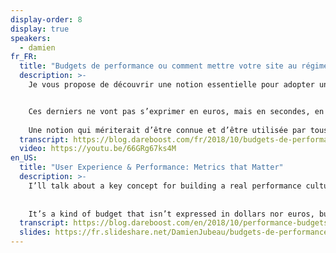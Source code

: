 ```yaml
---
display-order: 8
display: true
speakers:
  - damien
fr_FR:
  title: "Budgets de performance ou comment mettre votre site au régime"
  description: >-
    Je vous propose de découvrir une notion essentielle pour adopter une véritable culture de la performance web sur vos projets : les budgets de performance.


    Ces derniers ne vont pas s’exprimer en euros, mais en secondes, en mégaoctects ou encore en nombre de fichiers !  
    
    Une notion qui mériterait d’être connue et d’être utilisée par tous les métiers du web, pour accompagner le cycle de vie des sites et reprendre le contrôle de leur rapidité.
  transcript: https://blog.dareboost.com/fr/2018/10/budgets-de-performance-we-love-speed-2018/
  video: https://youtu.be/66GRg67ks4M
en_US:
  title: "User Experience & Performance: Metrics that Matter"
  description: >-
    I’ll talk about a key concept for building a real performance culture for your web projects: the performance budgets.
    
    
    It’s a kind of budget that isn’t expressed in dollars nor euros, but in seconds, megabytes or even in number of requests!
  transcript: https://blog.dareboost.com/en/2018/10/performance-budgets-we-love-speed-2018/
  slides: https://fr.slideshare.net/DamienJubeau/budgets-de-performance
---
```

